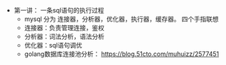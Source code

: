 - 第一讲： 一条sql语句的执行过程
  - mysql 分为 连接器，分析器，优化器，执行器，缓存器。 四个手指联想
  - 连接器：负责管理连接，鉴权
  - 分析器：词法分析，语法分析
  - 优化器：sql语句调优
  - golang数据库连接池分析： https://blog.51cto.com/muhuizz/2577451

